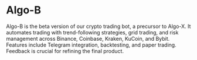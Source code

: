 # Algo-B
Algo-B is the beta version of our crypto trading bot, a precursor to Algo-X. It automates trading with trend-following strategies, grid trading, and risk management across Binance, Coinbase, Kraken, KuCoin, and Bybit. Features include Telegram integration, backtesting, and paper trading.  Feedback is crucial for refining the final product.
